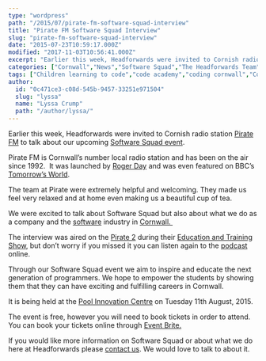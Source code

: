 ```yaml
---
type: "wordpress"
path: "/2015/07/pirate-fm-software-squad-interview"
title: "Pirate FM Software Squad Interview"
slug: "pirate-fm-software-squad-interview"
date: "2015-07-23T10:59:17.000Z"
modified: "2017-11-03T10:56:41.000Z"
excerpt: "Earlier this week, Headforwards were invited to Cornish radio station Pirate FM to talk about our upcoming Software Squad event. Pirate FM is Cornwall’s number local radio station and has been on the air since 1992.  It was launched by Roger Day and was even featured on BBC’s Tomorrow’s World. The team at Pirate were \[…\]"
categories: ["Cornwall","News","Software Squad","The Headforwards Team"]
tags: ["Children learning to code","code academy","coding cornwall","Cornwall","corporate social responsibility","mclaren","Pirate","Pirate 2","Pirate FM","Radio Interview","school event cornwall","Software","software company uk","Software Cornwall","Software Squad","summer holidays cornwall"]
author:
  id: "0c471ce3-c08d-545b-9457-33251e971504"
  slug: "lyssa"
  name: "Lyssa Crump"
  path: "/author/lyssa/"
---
```

Earlier this week, Headforwards were invited to Cornish radio station [Pirate FM](http://www.piratefm.co.uk) to talk about our upcoming [Software Squad event](http://www.eventbrite.co.uk/e/headforwards-software-squad-tickets-17692901946).

Pirate FM is Cornwall’s number local radio station and has been on the air since 1992.  It was launched by [Roger Day](http://www.bbc.co.uk/programmes/p001d70g) and was even featured on BBC’s [Tomorrow’s World](http://www.bbc.co.uk/archive/tomorrowsworld/).

The team at Pirate were extremely helpful and welcoming. They made us feel very relaxed and at home even making us a beautiful cup of tea.

We were excited to talk about Software Squad but also about what we do as a company and the [software](http://www.softwarecornwall.org/) industry in [Cornwall. ](https://www.visitcornwall.com/)

The interview was aired on the [Pirate 2](http://www.pirate2.co.uk) during their [Education and Training Show](http://www.pirate2.co.uk/shows/the-education-and-training-show/shows/), but don’t worry if you missed it you can listen again to the [podcast](http://www.pirate2.co.uk/podcasts/cml/4/52.mp3) online.

Through our Software Squad event we aim to inspire and educate the next generation of programmers. We hope to empower the students by showing them that they can have exciting and fulfilling careers in Cornwall.

It is being held at the [Pool Innovation Centre](http://www.cornwallinnovation.co.uk/pool-innovation-centre) on Tuesday 11th August, 2015.

The event is free, however you will need to book tickets in order to attend. You can book your tickets online through [Event Brite.](http://www.eventbrite.co.uk/e/headforwards-software-squad-tickets-17692901946?aff=ehomesaved)

If you would like more information on Software Squad or about what we do here at Headforwards please [contact us](http://www.headforwards.com/contact/). We would love to talk to about it.